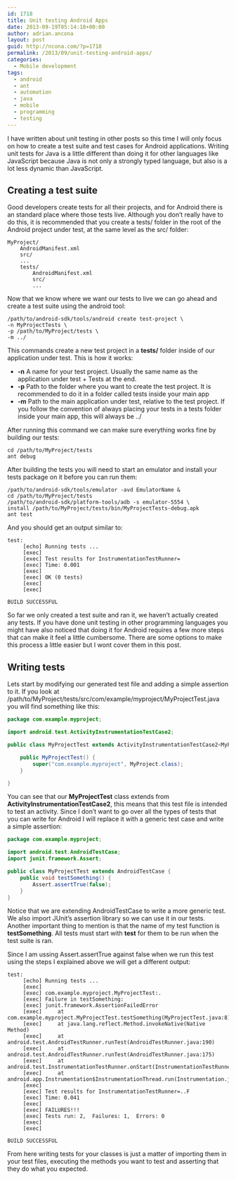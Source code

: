 ```yaml
---
id: 1718
title: Unit testing Android Apps
date: 2013-09-19T05:14:18+00:00
author: adrian.ancona
layout: post
guid: http://ncona.com/?p=1718
permalink: /2013/09/unit-testing-android-apps/
categories:
  - Mobile development
tags:
  - android
  - ant
  - automation
  - java
  - mobile
  - programming
  - testing
---
```

I have written about unit testing in other posts so this time I will only focus on how to create a test suite and test cases for Android applications. Writing unit tests for Java is a little different than doing it for other languages like JavaScript because Java is not only a strongly typed language, but also is a lot less dynamic than JavaScript.

## Creating a test suite

Good developers create tests for all their projects, and for Android there is an standard place where those tests live. Although you don&#8217;t really have to do this, it is recommended that you create a tests/ folder in the root of the Android project under test, at the same level as the src/ folder:

```
MyProject/
    AndroidManifest.xml
    src/
    ...
    tests/
        AndroidManifest.xml
        src/
        ...
```

<!--more-->

Now that we know where we want our tests to live we can go ahead and create a test suite using the android tool:

```
/path/to/android-sdk/tools/android create test-project \
-n MyProjectTests \
-p /path/to/MyProject/tests \
-m ../
```

This commands create a new test project in a **tests/** folder inside of our application under test. This is how it works:

  * **-n** A name for your test project. Usually the same name as the application under test + Tests at the end.
  * **-p** Path to the folder where you want to create the test project. It is recommended to do it in a folder called tests inside your main app
  * **-m** Path to the main application under test, relative to the test project. If you follow the convention of always placing your tests in a tests folder inside your main app, this will always be ../

After running this command we can make sure everything works fine by building our tests:

```
cd /path/to/MyProject/tests
ant debug
```

After building the tests you will need to start an emulator and install your tests package on it before you can run them:

```
/path/to/android-sdk/tools/emulator -avd EmulatorName &
cd /path/to/MyProject/tests
/path/to/android-sdk/platform-tools/adb -s emulator-5554 \
install /path/to/MyProject/tests/bin/MyProjectTests-debug.apk
ant test
```

And you should get an output similar to:

```
test:
     [echo] Running tests ...
     [exec]
     [exec] Test results for InstrumentationTestRunner=
     [exec] Time: 0.001
     [exec]
     [exec] OK (0 tests)
     [exec]
     [exec]

BUILD SUCCESSFUL
```

So far we only created a test suite and ran it, we haven&#8217;t actually created any tests. If you have done unit testing in other programming languages you might have also noticed that doing it for Android requires a few more steps that can make it feel a little cumbersome. There are some options to make this process a little easier but I wont cover them in this post.

## Writing tests

Lets start by modifying our generated test file and adding a simple assertion to it. If you look at /path/to/MyProject/tests/src/com/example/myproject/MyProjectTest.java you will find something like this:

```java
package com.example.myproject;

import android.test.ActivityInstrumentationTestCase2;

public class MyProjectTest extends ActivityInstrumentationTestCase2<MyProject> {

    public MyProjectTest() {
        super("com.example.myproject", MyProject.class);
    }

}
```

You can see that our **MyProjectTest** class extends from **ActivityInstrumentationTestCase2**, this means that this test file is intended to test an activity. Since I don&#8217;t want to go over all the types of tests that you can write for Android I will replace it with a generic test case and write a simple assertion:

```java
package com.example.myproject;

import android.test.AndroidTestCase;
import junit.framework.Assert;

public class MyProjectTest extends AndroidTestCase {
    public void testSomething() {
        Assert.assertTrue(false);
    }
}
```

Notice that we are extending AndroidTestCase to write a more generic test. We also import JUnit&#8217;s assertion library so we can use it in our tests. Another important thing to mention is that the name of my test function is **testSomething**. All tests must start with **test** for them to be run when the test suite is ran.

Since I am ussing Assert.assertTrue against false when we run this test using the steps I explained above we will get a different output:

```
test:
     [echo] Running tests ...
     [exec]
     [exec] com.example.myproject.MyProjectTest:.
     [exec] Failure in testSomething:
     [exec] junit.framework.AssertionFailedError
     [exec]     at com.example.myproject.MyProjectTest.testSomething(MyProjectTest.java:8)
     [exec]     at java.lang.reflect.Method.invokeNative(Native Method)
     [exec]     at android.test.AndroidTestRunner.runTest(AndroidTestRunner.java:190)
     [exec]     at android.test.AndroidTestRunner.runTest(AndroidTestRunner.java:175)
     [exec]     at android.test.InstrumentationTestRunner.onStart(InstrumentationTestRunner.java:555)
     [exec]     at android.app.Instrumentation$InstrumentationThread.run(Instrumentation.java:1661)
     [exec]
     [exec] Test results for InstrumentationTestRunner=..F
     [exec] Time: 0.041
     [exec]
     [exec] FAILURES!!!
     [exec] Tests run: 2,  Failures: 1,  Errors: 0
     [exec]
     [exec]

BUILD SUCCESSFUL
```

From here writing tests for your classes is just a matter of importing them in your test files, executing the methods you want to test and asserting that they do what you expected.
